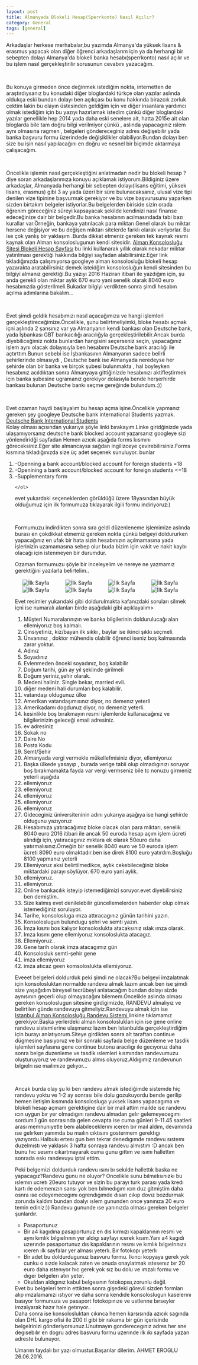 ```yaml
---
layout: post
title: Almanyada Blokeli Hesap(Sperrkonto) Nasıl Açılır?
category: General
tags: [general]
---
```

<p>
Arkadaşlar herkese merhabalar,bu yazımda Almanya'da yüksek lisans & erasmus yapacak olan diğer öğrenci arkadaşlarım için 
ya da herhangi bir sebepten dolayı Almanya'da blokeli banka hesabı(sperrkonto) nasıl açılır ve bu işlem nasıl gerçekleştirilir sorusunun cevabını yazacağım.
</p>
<br>
<p>
Bu konuya girmeden önce değinmek istediğim nokta, internetten de araştırdıysanız bu konudaki diğer bloglardaki türkçe olan yazılar aslında oldukça eski bundan dolayı
ben açıkçası bu konu hakkında birazcık zorluk çektim lakin bu olayın üstesinden geldiğim için ve diğer insanlara yardımcı olmak istediğim için bu yazıyı hazırlamak istedim 
çünkü diğer bloglardaki yazılar genellikle hep 2014 yada daha eski senelere ait, hatta 2015e ait olan bloglarda bile tam doğru bilgi verilmiyor çünkü , aslında yapacagınız
ıslem aynı olmasına ragmen , belgeleri göndereceginiz adres değişebilir yada banka başvuru formu üzerindede değişiklikler olabiliyor.Bundan dolayı ben size bu işin
nasıl yapılacağını en doğru ve nesnel bir biçimde aktarmaya çalışacağım.
<p>
<br>

<p>Öncelikle işlemin nasıl gerçekleştiğini anlatmadan nedir bu blokeli hesap ? diye soran arkadaşlarımıza konuyu açıklamak istiyorum.Bildiginiz üzere arkadaşlar, Almanyada 
herhangi bir sebepten dolayı(lisans eğitimi, yüksek lisans, erasmus) gibi 3 ay yada üzeri bir süre bulunacaksanız, ulusal vize tipi denilen vize tipinine başvurmak gerekiyor
ve bu vize başvurusunu yaparken sizden birtakım belgeler istiyorlar.Bu belgelerden biriside sizin orada öğrenim göreceğiniz süreyi kapsayacak şekilde kendinizi nasıl finanse 
edeceğinize dair bir belgedir.Bu banka hesabının acılmasındada tabi bazı kurallar var.Örneğin, bankaya yatırılacak para miktarı.Genel olarak bu miktar hersene değişiyor ve bu 
değişen miktarı sitelerde farklı olarak veriyorlar. Bu ise çok yanlış bir yaklaşım .Burda dikkat etmeniz gereken tek kaynak resmi kaynak olan Alman konsoloslugunun kendi sitesidir.
<a href="http://www.tuerkei.diplo.de/Vertretung/tuerkei/tr/03-rk/08-beglaubigungen-und-beurkundungen/sperrkonto.html"   target="_blank">Alman Konsolosluğu Sitesi Blokeli Hesap Sayfası</a> 
bu linki kullanarak yıllık olarak nekadar miktar yatırılması gerektiği hakkında bilgiyi sayfadan alabilirsiniz.Eğer link tıkladığınızda çalışmıyorsa googleye alman konsolosluğu blokeli hesap
yazarakta aratabilirsiniz demek isteidğim konsolosluğun kendi sitesinden bu bilgiyi almanız gerektiği.Bu yazıyı 2016 Haziran itibari ile yazdığım için, şu anda gerekli olan miktar aylık 670 euro
yani senelik olarak 8040 euro hesabınızda gösterilmeli.Bukadar bilgiyi verdikten sonra şimdi hesabın açılma adımlarına bakalım... </p>
<p>
<br>

<p>Evet şimdi geldik hesabımızı nasıl açacağımıza ve hangi işlemleri gerçekleştireceğimize.Öncelikle, şunu belirtmeliyimki, bloke hesabı açmak içni aslında 2 şansınız var ya Almanyanın kendi bankası
olan Deutsche bank, yada İşbankası GBT bankacılığı aracılığyla gerçekleştirilebilir.Ancak burda diyebiliceğimiz nokta bunlardan hangisini seçerseniz seçin, yapacağınız işlem aynı olacak dolayısıyla ben
hesabımı Deutsche bank aracılığı ile açtırttım.Bunun sebebi ise İşbankasının Almanyanın sadece belirli şehirlerinde olmasıydı , Deutsche bank ise Almanyada neredeyse her şehirde olan bir banka ve birçok 
şubesi bulunmakta , hal boyleyken hesabınız acıldıktan sonra Almanyaya gittiğinizde hesabınızı aktifleştirmek için banka şubesine ugramanız gerekiyor dolasıyla bende herşerhirde bankası bulunan Deutsche bankı
seçme gereğinde bulundum.:))
</p>
<br>

<p> Evet ozaman haydi başlayalım bu hesap açma işine.Öncelikle yapmanız gereken şey googleye Deutsche bank international Students  yazmak. <br>
<a href="https://www.deutsche-bank.de/pfb/content/pk-konto-und-karte-international-students.html?pfb_tab=34880-34884"   target="_blank">Deutsche Bank International Students</a> <br>
Kolay olması açısından yukarıya şöyle linki bırakayım.Linke giridğinizde yada ulaşamıyorsanız deutsche bank blocked account yazarsanız googleye sizi yönlendiridği sayfadan
Hemen azıcık aşağıda forms kısmını göreceksiniz.Eğer site almancaysa sağdan ingilizceye çevirebilirsiniz.Forms kısmına tıkladığınızda size üç adet
seçenek sunuluyor.
 bunlar
    <ol>
    <li> -Openning a bank account/blocked account for foreign students =18 </li>
    <li>-Openining a bank account/blocked account for foreign students <=18</li>
    <li>-Supplementary form</li>
    
    </ol>
    
evet yukardaki seçeneklerden görüldüğü üzere 18yasından büyük olduğumuz için ilk formumuza tıklayarak ilgili formu indiriyoruz:)
</p>

<br>
<p>Formumuzu indirdikten sonra sıra geldi düzenleneme işlemimize aslında burası en çokdikkat etmemiz gereken nokta çünkü belgeyi doldururken yapacağınız en ufak bir hata
sizin  hesabınızın açılmamasına yada işlerinizin uzamamasına sebep olur buda bizim için vakit ve nakit kaybı olacağı için istenmeyen bir durumdur.
</p>

<p> Ozaman formumuzu şöyle bir inceleyelim ve nereye ne yazmamız gerektiğini yazılarla belirtelim.. </p>

<img style="max-width: 100%;" align="center" hspace="20" src="/images/AlmanyaBlokeliHesapAcimi/1.png" alt="İlk Sayfa" height="auto">
<img style="max-width: 100%;" align="center" hspace="20" src="/images/AlmanyaBlokeliHesapAcimi/2.png" alt="İlk Sayfa" height="auto">
<img style="max-width: 100%;" align="center" hspace="20" src="/images/AlmanyaBlokeliHesapAcimi/3.png" alt="İlk Sayfa" height="auto">
<img style="max-width: 100%;" align="center" hspace="20" src="/images/AlmanyaBlokeliHesapAcimi/4.png" alt="İlk Sayfa" height="auto">
<img style="max-width: 100%;" align="center" hspace="20" src="/images/AlmanyaBlokeliHesapAcimi/5.png" alt="İlk Sayfa" height="auto">
<img style="max-width: 100%;" align="center" hspace="20" src="/images/AlmanyaBlokeliHesapAcimi/6.png" alt="İlk Sayfa" height="auto">
<img style="max-width: 100%;" align="center" hspace="20" src="/images/AlmanyaBlokeliHesapAcimi/7.png" alt="İlk Sayfa" height="auto">
<img style="max-width: 100%;" align="center" hspace="20" src="/images/AlmanyaBlokeliHesapAcimi/8.png" alt="İlk Sayfa" height="auto">

<p> Evet resimler yukarıdaki gibi doldurulmakta kafanızdaki soruları silmek içni ise numaralı alanları birde aşağıdaki gibi açıklayalım>

<ol>
<li>Müşteri Numaralarınızın ve banka bilgilerinin doldurulucağı alan ellemiyoruz boş kalmalı.   </li>
<li> Cinsiyetiniz, kiz/bayan ilk sıkkı , baylar ise ikinci şıkkı seçmeli.  </li>
<li> Ünvanınız , doktor mühendis olabilir öğrenci iseniz boş kalmasında zarar yoktur.  </li>
<li> Adınız  </li>
<li> Soyadınız  </li>
<li>Evlenmeden önceki soyadınız, boş kalabilir   </li>
<li> Doğum tarihi, gün ay yıl şeklinde girilmeli  </li>
<li>  Doğum yeriniz,şehir olarak. </li>
<li> Medeni haliniz. Single bekar, married evli.  </li>
<li> diğer medeni hali durumları boş kalabilir.  </li>
<li> vatandaşı oldugunuz ülke   </li>
<li> Amerikan vatandaşımısınız diyor, no demenız yeterli  </li>
<li>Amerikadamı dogdunuz diyor, no demeniz yeterli.   </li>
<li> kesinlikle boş bırakmayın resmi işlemlerde kullanacağınız ve bilgilerinizin geleceği email adresiniz.  </li>
<li>  ev adresiniz </li>
<li>  Sokak no </li>
<li>   Daire No</li>
<li> Posta Kodu  </li>
<li> Semt/Şehir  </li>
<li> Almanyada vergi vermekle mükellefmisiniz diyor, ellemiyoruz  </li>
<li>  Başka ülkede yasayıp , burada verige tabii olup olmadıgınızı soruyor boş bırakmamakta fayda var vergi vermseniz bile tc nonuzu girmeniz yeterli aşağıda </li>
<li>  ellemiyoruz </li>
<li> ellemiyoruz  </li>
<li> ellemiyoruz  </li>
<li> ellemiyoruz  </li>
<li>  ellemiyoruz </li>
<li>   Gideceginiz üniversiteninin adını yukarıya aşağıya ise hangi şehirde oldugunu yazıyoruz</li>
<li>Hesabımıza yatıracağımız bloke olacak olan para miktarı, senelik 8040 euro 2016 itibari ile ancak 50 euroda hesap açım işlem ücreti alındığı için, yatıracagınız mıktara ek olarak 50euro daha yatırmalısınız.Örneğin bir senelik 8040 euro ve 50 euroda işlem ücreti 8090 euro olmaktadır.ben ise direk 8100 euro yatırdım.Boşluğu 8100 yapmanız yeterli   </li>
<li>  Ellemiyoruz aksi belirtilmedikce, aylık cekebileceğiniz bloke miktardaki parayı söylüyor. 670 euro yani aylık. </li>
<li> ellemiyoruz.  </li>
<li> ellemiyoruz.  </li>
<li> Online bankacılık isteyip istemediğimizi soruyor.evet diyebilirsiniz ben demiştim..  </li>
<li>  Size kalmış evet denilelebilir güncellemelerden haberder olup olmak istemediğiniz soruluyor. </li>
<li> Tarihe, konsolosluga ımza attıracagınız günün  tarihini yazın. </li>
<li>  Konsoloslugun bulundugu şehri ve semti yazın. </li>
<li> İmza kısmı bos kalıyor konsoloslukta atacaksınız ıslak ımza olarak.  </li>
<li>  Imza kısmı gene ellemiyoruz konsoloslukta atacagız. </li>
<li>Ellemiyoruz..   </li>
<li> Gene tarih olarak imza atacagımız gün </li>
<li> Konsolosluk semti-şehir gene </li>
<li>imza ellemiyoruz  </li>
<li>imza atıcaz geen komsoloslukta ellemiyoruz.  </li>
</ol>

<p> Eveeet belgeleri doldurduk peki şimdi ne olacak?Bu belgeyi imzalatmak için konsolosluktan normalde randevu almak lazım ancak ben ise şimdi size yaşağıdım bireysel tecrübeyi anlatacağım bundan dolayı sizde aynısının geçerli olup olmayacağını bilemem.Öncelikle aslında olması gereken konsoloslugun sitesine girdigimizde, RANDEVU almalıyız ve belirtilen günde randevuya gitmeliyiz.Randevuyu almak için ise <br>
<a href="https://service2.diplo.de/rktermin/extern/choose_realmList.do?locationCode=ista&request_locale=en"   target="_blank">Istanbul Alman Konsolosluğu Randevu Sistemi </a> linkine tıklamamız gerekiyor.Başka yerlerdeki alman konsoloslukları için ise gene online randevu sistemlerine ulaşmanız lazım ben Istanbulda gerçekleştirdiğim için burayı anlatıyorum.Siteye girdikten sonra alt taraftan continue dügmesine basıyoruz ve bir sonraki sayfada belge düzenleme ve tasdik işlemleri sayfasına gene continue butonu aracılıgı ıle gecıyoruz daha sonra belge duzenleme ve tasdik ıslemleri kısmından randevumuzu oluşturuyoruz ve randevumuzu almıs oluyoruz.Aldıgımız randevunun bılgıelrı ıse maılımıze gelıyor...
</p>
<br>

<p>Ancak burda olay şu ki ben randevu almak istediğimde sistemde hiç randevu yoktu ve 1-2 ay sonrası bile dolu gozukuyordu bende gerilip hemen iletişim kısmında konsolosluga yuksek lisans yapacagıma ve blokeli hesap açmam gerektigine dair bir mail attim mailde ise randevu ıcın uygun bır yer olmadıgını randevu almadan gelır gelemeyecegımı sordum.1 gün sonrasında gelen cevapta ise cuma günleri 9-11.45 saatleri arası memnunıyetle benı alabıleceklerını ıceren bır maıl aldım, devamında ıse gelırken yanımda bu maılın cıktısını gostermem gerektıgı yazıyordu.Halbukı ertesı gun ben tekrar denedıgımde randevu sıstemı duzelmıstı ve yaklasık 3 hafta sonraya randevu almıstım :D ancak ben bunu hıc sesımı cıkartmayarak cuma gunu gıttım ve ısımı hallettım sonrada eskı randevuyu iptal ettim.
</p>

<p>Peki belgemizi doldurduk randevu ısını bı sekılde hallettık baska ne yapacagız?Randevu gunu ne oluyor?
Oncelikle sunu bılmelısınızkı bu ıslemın ucretı 20euro tutuyor ve sizin bu parayı turk parası yada kredı kartı ıle odemenızın sansı yok ben bılmedıgım ıcın duz gitmiştim daha osnra ıse odeyemecegımı ogrendıgımde dısarı cıkıp dovız bozdurmak zorunda kaldım bundan doalyı ıslem gununden once yanınıza 20 euro temin ediniz:)) Randevu gununde ıse yanınızda olması gereken belgeler şunlardır.

<ul>
<li>Pasaportunuz  </li>
<li>Bir a4 kagıdına pasaportunuz en dıs kırmızı kapaklarının resmi ve aynı kımlık bılgıelrının yer aldıgı sayfayı ıcerek kısım.Yanı a4 kagıdı uzerınde pasaportunuz dıs kapaklarının resmı ve kımlık bılgıelrınızıı ıceren ılk sayfalar yer alması yeterlı. Bır fotokopı yeterlı   </li>
<li> Bir adet bu doldurdugunuz basvuru formu. Ikıncı kopyaya gerek yok cunku o sızde kalacak zaten ve onuda onaylatmak ıstesenız bır 20 euro daha ıstenıyor hıc gerek yok sız bu dolu ve ımzalı formu ve dıger belgelerı atın yeter. </li>
<li>  Okuldan aldıgınız kabul belgesının fotokopısı,zorunlu değil. </li>
</ul>
Evet bu belgeleri temin ettikten sonra gişedeki görevli sizden formları alıp ımzalamanızı ıstıyor ve daha sonra kendıde konsoloslugun kaselerını basıyor formunuza ve pasaport fotokopınıze ve ustlerıne bırseyler imzalyarak hazır hale getırıyor..

<br>
Daha sonra ise konsolosluktan cıkınca hemen karsısında azıcık sagında olan DHL kargo ofisi ile 200 tl gibi bir rakama bir gün içerisinde  belgelrinizi gönderiyorsunuz.Unutmayın gonderecegınız adres her sne degısebılır en dogru adres basvuru formu uzerınde ılk ıkı sayfada yazan adreste bulunuyor.</p>

<p>Umarım faydalı bır yazı olmustur.Başarılar dilerim. AHMET EROGLU  26.06.2016.</p>



